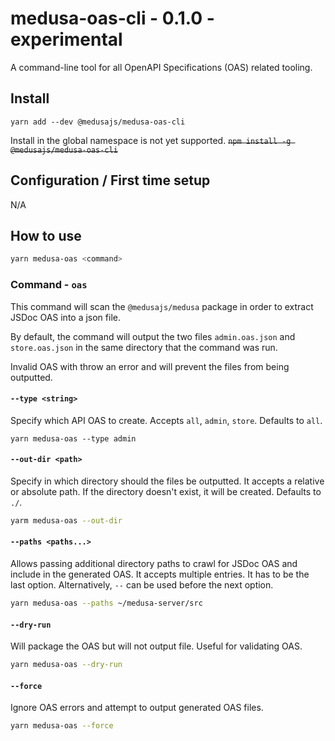 # medusa-oas-cli - 0.1.0 - experimental

A command-line tool for all OpenAPI Specifications (OAS) related tooling.

## Install

`yarn add --dev @medusajs/medusa-oas-cli`

Install in the global namespace is not yet supported.
~~`npm install -g @medusajs/medusa-oas-cli`~~

## Configuration / First time setup

N/A

## How to use

```bash
yarn medusa-oas <command>
```

### Command - `oas`

This command will scan the `@medusajs/medusa` package in order to extract JSDoc OAS into a json file.

By default, the command will output the two files `admin.oas.json` and `store.oas.json` in the same directory that
the command was run.

Invalid OAS with throw an error and will prevent the files from being outputted.

#### `--type <string>`

Specify which API OAS to create. Accepts `all`, `admin`, `store`.
Defaults to `all`.

```
yarn medusa-oas --type admin
```

#### `--out-dir <path>`

Specify in which directory should the files be outputted. It accepts a relative or absolute path. If the directory doesn't exist,
it will be created. Defaults to `./`.

```bash
yarm medusa-oas --out-dir
```

#### `--paths <paths...>`

Allows passing additional directory paths to crawl for JSDoc OAS and include in the generated OAS.
It accepts multiple entries. It has to be the last option. Alternatively, ` -- ` can be used before the next option.

```bash
yarn medusa-oas --paths ~/medusa-server/src
```

#### `--dry-run`

Will package the OAS but will not output file. Useful for validating OAS.

```bash
yarn medusa-oas --dry-run
```

#### `--force`

Ignore OAS errors and attempt to output generated OAS files.

```bash
yarn medusa-oas --force
```